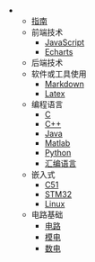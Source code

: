 * * [指南](/guide)
  * 前端技术
    * [JavaScript](/前端/JavaScript/)
    * [Echarts](/前端/Echarts/)
  * 后端技术
  * 软件或工具使用
    * [Markdown](/软件或工具使用/markdown/)
    * [Latex](/软件或工具使用/Latex)
  * 编程语言
    * [C](/编程语言/C/)
    * [C++](/编程语言/C++/)
    * [Java](/编程语言/Java/)
    * [Matlab](/编程语言/Matlab/)
    * [Python](/编程语言/Python/)
    * [汇编语言](/编程语言/汇编语言/)
  * 嵌入式
    * [C51](/嵌入式/C51/)
    * [STM32](/嵌入式/STM32/)
    * [Linux](/嵌入式/Linux/)
  * 电路基础
    * [电路](/电路基础/电路/)
    * [模电](/电路基础/模电/)
    * [数电](/电路基础/数电/)
